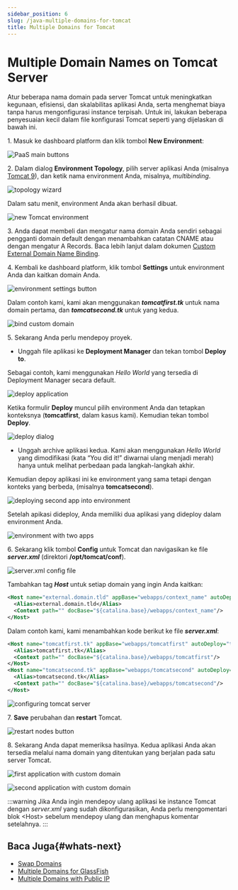 ```yaml
---
sidebar_position: 6
slug: /java-multiple-domains-for-tomcat
title: Multiple Domains for Tomcat
---
```


# Multiple Domain Names on Tomcat Server

Atur beberapa nama domain pada server Tomcat untuk meningkatkan kegunaan, efisiensi, dan skalabilitas aplikasi Anda, serta menghemat biaya tanpa harus mengonfigurasi instance terpisah. Untuk ini, lakukan beberapa penyesuaian kecil dalam file konfigurasi Tomcat seperti yang dijelaskan di bawah ini.

1\. Masuk ke dashboard platform dan klik tombol **New Environment**:

![PaaS main buttons](#)

2\. Dalam dialog **Environment Topology**, pilih server aplikasi Anda (misalnya [Tomcat 9](<https://docs.dewacloud.com/docs/tomcat/>)), dan ketik nama environment Anda, misalnya, _multibinding_.

![topology wizard](#)

Dalam satu menit, environment Anda akan berhasil dibuat.

![new Tomcat environment](#)

3\. Anda dapat membeli dan mengatur nama domain Anda sendiri sebagai pengganti domain default dengan menambahkan catatan CNAME atau dengan mengatur A Records. Baca lebih lanjut dalam dokumen [Custom External Domain Name Binding](<https://docs.dewacloud.com/docs/custom-domains/>).

4\. Kembali ke dashboard platform, klik tombol **Settings** untuk environment Anda dan kaitkan domain Anda.

![environment settings button](#)

Dalam contoh kami, kami akan menggunakan _**tomcatfirst.tk**_ untuk nama domain pertama, dan _**tomcatsecond.tk**_ untuk yang kedua.

![bind custom domain](#)

5\. Sekarang Anda perlu mendepoy proyek.

  * Unggah file aplikasi ke **Deployment Manager** dan tekan tombol **Deploy to**.

Sebagai contoh, kami menggunakan _Hello World_ yang tersedia di Deployment Manager secara default.

![deploy application](#)

Ketika formulir **Deploy** muncul pilih environment Anda dan tetapkan konteksnya (**tomcatfirst**, dalam kasus kami). Kemudian tekan tombol **Deploy**.

![deploy dialog](#)

  * Unggah archive aplikasi kedua. Kami akan menggunakan _Hello World_ yang dimodifikasi (kata “You did it!” diwarnai ulang menjadi merah) hanya untuk melihat perbedaan pada langkah-langkah akhir.

Kemudian depoy aplikasi ini ke environment yang sama tetapi dengan konteks yang berbeda, (misalnya **tomcatsecond**).

![deploying second app into environment](#)

Setelah apikasi dideploy, Anda memiliki dua aplikasi yang dideploy dalam environment Anda.

![environment with two apps](#)

6\. Sekarang klik tombol **Config** untuk Tomcat dan navigasikan ke file _**server.xml**_ (direktori **/opt/tomcat/conf**).

![server.xml config file](#)

Tambahkan tag _**Host**_ untuk setiap domain yang ingin Anda kaitkan:

```xml
<Host name="external.domain.tld" appBase="webapps/context_name" autoDeploy="true">
  <Alias>external.domain.tld</Alias>
  <Context path="" docBase="${catalina.base}/webapps/context_name"/>
</Host>
```

Dalam contoh kami, kami menambahkan kode berikut ke file _**server.xml**_:

```xml
<Host name="tomcatfirst.tk" appBase="webapps/tomcatfirst" autoDeploy="true">
  <Alias>tomcatfirst.tk</Alias>
  <Context path="" docBase="${catalina.base}/webapps/tomcatfirst"/>
</Host>
<Host name="tomcatsecond.tk" appBase="webapps/tomcatsecond" autoDeploy="true">
  <Alias>tomcatsecond.tk</Alias>
  <Context path="" docBase="${catalina.base}/webapps/tomcatsecond"/>
</Host>
```

![configuring tomcat server](#)

7\. **Save** perubahan dan **restart** Tomcat.

![restart nodes button](#)

8\. Sekarang Anda dapat memeriksa hasilnya. Kedua aplikasi Anda akan tersedia melalui nama domain yang ditentukan yang berjalan pada satu server Tomcat.

![first application with custom domain](#)

![second application with custom domain](#)

:::warning 
Jika Anda ingin mendepoy ulang aplikasi ke instance Tomcat dengan _server.xml_ yang sudah dikonfigurasikan, Anda perlu mengomentari blok \<Host\> sebelum mendepoy ulang dan menghapus komentar setelahnya.
:::

## Baca Juga{#whats-next}

  * [Swap Domains](<https://docs.dewacloud.com/docs/swap-domains/>)
  * [Multiple Domains for GlassFish](<https://docs.dewacloud.com/docs/multiple-domains-glassfish/>)
  * [Multiple Domains with Public IP](<https://docs.dewacloud.com/docs/multiple-domains/>)